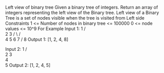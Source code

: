 Left view of binary tree
Given a binary tree of integers. Return an array of integers representing the left view of the Binary tree. Left view of a Binary Tree is a set of nodes visible when the tree is visited from Left side Constraints
1 <= Number of nodes in binary tree <= 100000
0 <= node values <= 10^9 
For Example
Input 1:
            1
          /   \
         2    3
        / \  / \
       4   5 6  7
      /
     8 
Output 1:
    [1, 2, 4, 8]

Input 2:
            1
           /  \
          2    3
           \
            4
             \
              5
Output 2:
    [1, 2, 4, 5]

